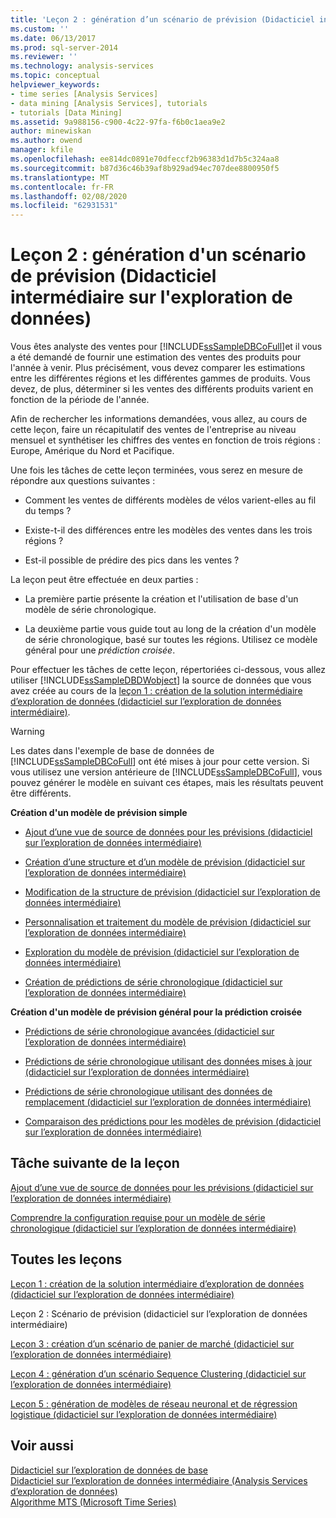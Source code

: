 ```yaml
---
title: 'Leçon 2 : génération d’un scénario de prévision (Didacticiel intermédiaire sur l’exploration de données) | Microsoft Docs'
ms.custom: ''
ms.date: 06/13/2017
ms.prod: sql-server-2014
ms.reviewer: ''
ms.technology: analysis-services
ms.topic: conceptual
helpviewer_keywords:
- time series [Analysis Services]
- data mining [Analysis Services], tutorials
- tutorials [Data Mining]
ms.assetid: 9a988156-c900-4c22-97fa-f6b0c1aea9e2
author: minewiskan
ms.author: owend
manager: kfile
ms.openlocfilehash: ee814dc0891e70dfeccf2b96383d1d7b5c324aa8
ms.sourcegitcommit: b87d36c46b39af8b929ad94ec707dee8800950f5
ms.translationtype: MT
ms.contentlocale: fr-FR
ms.lasthandoff: 02/08/2020
ms.locfileid: "62931531"
---
```

# <a name="lesson-2-building-a-forecasting-scenario-intermediate-data-mining-tutorial"></a>Leçon 2 : génération d'un scénario de prévision (Didacticiel intermédiaire sur l'exploration de données)
  Vous êtes analyste des ventes pour [!INCLUDE[ssSampleDBCoFull](../includes/sssampledbcofull-md.md)]et il vous a été demandé de fournir une estimation des ventes des produits pour l'année à venir. Plus précisément, vous devez comparer les estimations entre les différentes régions et les différentes gammes de produits. Vous devez, de plus, déterminer si les ventes des différents produits varient en fonction de la période de l'année.  
  
 Afin de rechercher les informations demandées, vous allez, au cours de cette leçon, faire un récapitulatif des ventes de l'entreprise au niveau mensuel et synthétiser les chiffres des ventes en fonction de trois régions : Europe, Amérique du Nord et Pacifique.  
  
 Une fois les tâches de cette leçon terminées, vous serez en mesure de répondre aux questions suivantes :  
  
-   Comment les ventes de différents modèles de vélos varient-elles au fil du temps ?  
  
-   Existe-t-il des différences entre les modèles des ventes dans les trois régions ?  
  
-   Est-il possible de prédire des pics dans les ventes ?  
  
 La leçon peut être effectuée en deux parties :  
  
-   La première partie présente la création et l'utilisation de base d'un modèle de série chronologique.  
  
-   La deuxième partie vous guide tout au long de la création d'un modèle de série chronologique, basé sur toutes les régions. Utilisez ce modèle général pour une *prédiction croisée*.  
  
 Pour effectuer les tâches de cette leçon, répertoriées ci-dessous, vous allez utiliser [!INCLUDE[ssSampleDBDWobject](../includes/sssampledbdwobject-md.md)] la source de données que vous avez créée au cours de la [leçon 1 : création de la solution intermédiaire d’exploration de données &#40;didacticiel sur l’exploration de données intermédiaire&#41;](../../2014/tutorials/lesson-1-create-solution-intermediate-data-mining-tutorial.md).  
  
> [!WARNING]  
>  Les dates dans l'exemple de base de données de [!INCLUDE[ssSampleDBCoFull](../includes/sssampledbcofull-md.md)] ont été mises à jour pour cette version. Si vous utilisez une version antérieure de [!INCLUDE[ssSampleDBCoFull](../includes/sssampledbcofull-md.md)], vous pouvez générer le modèle en suivant ces étapes, mais les résultats peuvent être différents.  
  
 **Création d'un modèle de prévision simple**  
  
-   [Ajout d’une vue de source de données pour les prévisions &#40;didacticiel sur l’exploration de données intermédiaire&#41;](../../2014/tutorials/adding-a-data-source-view-for-forecasting-intermediate-data-mining-tutorial.md)  
  
-   [Création d’une structure et d’un modèle de prévision &#40;didacticiel sur l’exploration de données intermédiaire&#41;](../../2014/tutorials/creating-a-forecasting-structure-and-model-intermediate-data-mining-tutorial.md)  
  
-   [Modification de la structure de prévision &#40;didacticiel sur l’exploration de données intermédiaire&#41;](../../2014/tutorials/modifying-the-forecasting-structure-intermediate-data-mining-tutorial.md)  
  
-   [Personnalisation et traitement du modèle de prévision &#40;didacticiel sur l’exploration de données intermédiaire&#41;](../../2014/tutorials/customize-process-forecasting-model-intermediate-data-mining-tutorial.md)  
  
-   [Exploration du modèle de prévision &#40;didacticiel sur l’exploration de données intermédiaire&#41;](../../2014/tutorials/exploring-the-forecasting-model-intermediate-data-mining-tutorial.md)  
  
-   [Création de prédictions de série chronologique &#40;didacticiel sur l’exploration de données intermédiaire&#41;](../../2014/tutorials/creating-time-series-predictions-intermediate-data-mining-tutorial.md)  
  
 **Création d'un modèle de prévision général pour la prédiction croisée**  
  
-   [Prédictions de série chronologique avancées &#40;didacticiel sur l’exploration de données intermédiaire&#41;](../../2014/tutorials/advanced-time-series-predictions-intermediate-data-mining-tutorial.md)  
  
-   [Prédictions de série chronologique utilisant des données mises à jour &#40;didacticiel sur l’exploration de données intermédiaire&#41;](../../2014/tutorials/time-series-predictions-using-updated-data-intermediate-data-mining-tutorial.md)  
  
-   [Prédictions de série chronologique utilisant des données de remplacement &#40;didacticiel sur l’exploration de données intermédiaire&#41;](../../2014/tutorials/time-series-predictions-replacement-data-intermediate-data-mining.md)  
  
-   [Comparaison des prédictions pour les modèles de prévision &#40;didacticiel sur l’exploration de données intermédiaire&#41;](../../2014/tutorials/comparing-predictions-for-forecasting-models-intermediate-data-mining-tutorial.md)  
  
## <a name="next-task-in-lesson"></a>Tâche suivante de la leçon  
 [Ajout d’une vue de source de données pour les prévisions &#40;didacticiel sur l’exploration de données intermédiaire&#41;](../../2014/tutorials/adding-a-data-source-view-for-forecasting-intermediate-data-mining-tutorial.md)  
  
 [Comprendre la configuration requise pour un modèle de série chronologique &#40;didacticiel sur l’exploration de données intermédiaire&#41;](../../2014/tutorials/time-series-model-requirements-intermediate-data-mining-tutorial.md)  
  
## <a name="all-lessons"></a>Toutes les leçons  
 [Leçon 1 : création de la solution intermédiaire d’exploration de données &#40;didacticiel sur l’exploration de données intermédiaire&#41;](../../2014/tutorials/lesson-1-create-solution-intermediate-data-mining-tutorial.md)  
  
 Leçon 2 : Scénario de prévision (didacticiel sur l’exploration de données intermédiaire)  
  
 [Leçon 3 : création d’un scénario de panier de marché &#40;didacticiel sur l’exploration de données intermédiaire&#41;](../../2014/tutorials/lesson-3-building-a-market-basket-scenario-intermediate-data-mining-tutorial.md)  
  
 [Leçon 4 : génération d’un scénario Sequence Clustering &#40;didacticiel sur l’exploration de données intermédiaire&#41;](../../2014/tutorials/lesson-4-build-sequence-clustering-scenario-intermediate-data-mining.md)  
  
 [Leçon 5 : génération de modèles de réseau neuronal et de régression logistique &#40;didacticiel sur l’exploration de données intermédiaire&#41;](../../2014/tutorials/lesson-5-build-models-intermediate-data-mining-tutorial.md)  
  
## <a name="see-also"></a>Voir aussi  
 [Didacticiel sur l’exploration de données de base](../../2014/tutorials/basic-data-mining-tutorial.md)   
 [Didacticiel sur l’exploration de données intermédiaire &#40;Analysis Services d’exploration de données&#41;](../../2014/tutorials/intermediate-data-mining-tutorial-analysis-services-data-mining.md)   
 [Algorithme MTS (Microsoft Time Series)](../../2014/analysis-services/data-mining/microsoft-time-series-algorithm.md)  
  
  
